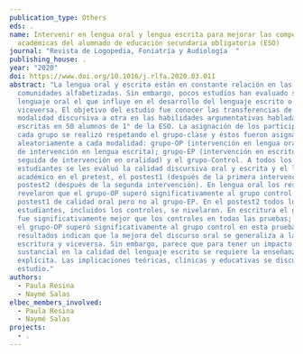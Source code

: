 ```yaml
---
publication_type: Others
eds: .
name: Intervenir en lengua oral y lengua escrita para mejorar las competencias
  académicas del alumnado de educación secundaria obligatoria (ESO)
journal: "Revista de Logopedia, Foniatría y Audiología  "
publishing_house: .
year: "2020"
doi: https://www.doi.org/10.1016/j.rlfa.2020.03.011
abstract: "La lengua oral y escrita están en constante relación en las
  comunidades alfabetizadas. Sin embargo, pocos estudios han evaluado si es el
  lenguaje oral el que influye en el desarrollo del lenguaje escrito o
  viceversa. El objetivo del estudio fue conocer las transferencias de una
  modalidad discursiva a otra en las habilidades argumentativas habladas y
  escritas en 50 alumnos de 1° de la ESO. La asignación de los participantes a
  cada grupo se realizó respetando el grupo-clase y éstos fueron asignados
  aleatoriamente a cada modalidad: grupo-OP (intervención en lengua oral seguida
  de intervención en lengua escrita); grupo-EP (intervención en escritura
  seguida de intervención en oralidad) y el grupo-Control. A todos los
  estudiantes se les evaluó la calidad discursiva oral y escrita y el lenguaje
  académico en el pretest, el postest1 (después de la primera intervención) y el
  postest2 (después de la segunda intervención). En lengua oral los resultados
  revelaron que el grupo-OP superó significativamente al grupo control en el
  postest1 de calidad oral pero no al grupo-EP. En el postest2 todos los
  estudiantes, incluidos los controles, se nivelaron. En escritura el grupo-EP
  fue significativamente mejor que los controles en todas las pruebas; asimismo,
  el grupo-OP superó significativamente al grupo control en esta prueba. Estos
  resultados indican que la mejora del discurso oral se generaliza a la
  escritura y viceversa. Sin embargo, parece que para tener un impacto
  sustancial en la calidad del lenguaje escrito se requiere la enseñanza
  explícita. Las implicaciones teóricas, clínicas y educativas se discuten en el
  estudio."
authors:
  - Paula Resina
  - Naymé Salas
elbec_members_involved:
  - Paula Resina
  - Naymé Salas
projects:
  - .
---
```

